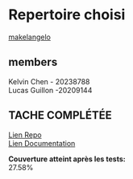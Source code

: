 # Repertoire choisi
[makelangelo](https://github.com/umontreal-diro/IFT3913/blob/main/cas-etude.md#makelangelo)  


## members
Kelvin Chen - 20238788  
Lucas Guillon -20209144

## TACHE COMPLÉTÉE
[Lien Repo](https://github.com/KelvinGpd/Makelangelo-software-Tests)  
[Lien Documentation](https://github.com/KelvinGpd/Makelangelo-software-Tests/blob/master/NewTests.md)  

**Couverture atteint après les tests:**  
27.58%